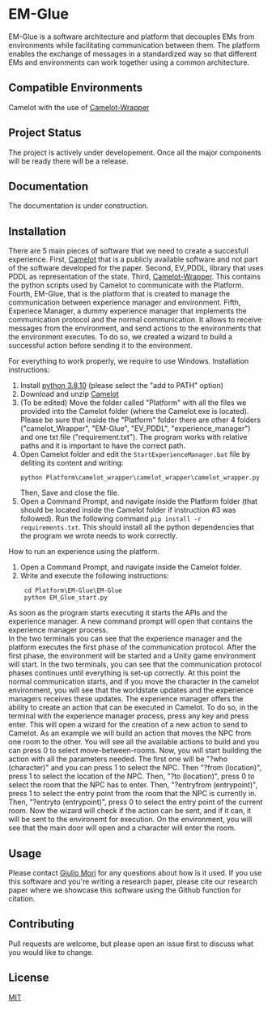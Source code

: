 # EM-Glue
EM-Glue is a software architecture and platform that decouples EMs from environments while facilitating communication between them. 
The platform enables the exchange of messages in a standardized way so that different EMs and environments can work together using a common architecture.

## Compatible Environments
Camelot with the use of [Camelot-Wrapper](https://github.com/liogiu2/Camelot-Wrapper)

## Project Status
The project is actively under developement. Once all the major components will be ready there will be a release. 

## Documentation
The documentation is under construction. 

## Installation
There are 5 main pieces of software that we need to create a succesfull experience. 
First, [Camelot](http://cs.uky.edu/~sgware/projects/camelot/v1-2/) that is a publicly available software and not part of the software developed for the paper. 
Second, EV_PDDL, library that uses PDDL as representation of the state. 
Third, [Camelot-Wrapper](https://github.com/liogiu2/Camelot-Wrapper). This contains the python scripts used by Camelot to communicate with the Platform.
Fourth, EM-Glue, that is the platform that is created to manage the communication between experience manager and environment.
Fifth, Experiece Manager, a dummy experience manager that implements the communication protocol and the normal communication. It allows to receive messages from the environment, and send actions to the environments that the environment executes. To do so, we created a wizard to build a successful action before sending it to the environment.

For everything to work properly, we require to use Windows.
Installation instructions:
1) Install [python 3.8.10](https://www.python.org/downloads/release/python-3810/) (please select the "add to PATH" option)
2) Download and unzip [Camelot](http://cs.uky.edu/~sgware/projects/camelot/v1-2/)
3) (To be edited) Move the folder called "Platform" with all the files we provided into the Camelot folder (where the Camelot.exe is located). Please be sure that inside the "Platform" folder there are other 4 folders ("camelot_Wrapper", "EM-Glue", "EV_PDDL", "experience_manager") and one txt file ("requirement.txt"). The program works with relative paths and it is important to have the correct path. 
4) Open Camelot folder and edit the ```StartExperienceManager.bat``` file by deliting its content and writing:
   ```
   python Platform\camelot_wrapper\camelot_wrapper\camelot_wrapper.py
   ```
   Then, Save and close the file.
5) Open a Command Prompt, and navigate inside the Platform folder (that should be located inside the Camelot folder if instruction #3 was followed). Run the following command ```pip install -r requirements.txt```. This should install all the python dependencies that the program we wrote needs to work correctly.

How to run an experience using the platform.
1) Open a Command Prompt, and navigate inside the Camelot folder.
2) Write and execute the following instructions:
   ```
	cd Platform\EM-Glue\EM-Glue
	python EM_Glue_start.py
	```

As soon as the program starts executing it starts the APIs and the experience manager.
A new command prompt will open that contains the experience manager process.  
In the two terminals you can see that the experience manager and the platform executes the first phase of the communication protocol.
After the first phase, the environment will be started and a Unity game environment will start. 
In the two terminals, you can see that the communication protocol phases continues until everything is set-up correctly. 
At this point the normal communication starts, and if you move the character in the camelot environment, you will see that the worldstate updates and the experience managers receives these updates. 
The experience manager offers the ability to create an action that can be executed in Camelot. To do so, in the terminal with the experience manager process, press any key and press enter.
This will open a wizard for the creation of a new action to send to Camelot.
As an example we will build an action that moves the NPC from one room to the other.
You will see all the available actions to build and you can press 0 to select move-between-rooms.
Now, you will start building the action with all the parameters needed.
The first one will be "?who (character)" and you can press 1 to select the NPC.
Then "?from (location)", press 1 to select the location of the NPC.
Then, "?to (location)", press 0 to select the room that the NPC has to enter.
Then, "?entryfrom (entrypoint)", press 1 to select the entry point from the room that the NPC is currently in.
Then, "?entryto (entrypoint)", press 0 to select the entry point of the current room.
Now the wizard will check if the action can be sent, and if it can, it will be sent to the environemt for execution.
On the environment, you will see that the main door will open and a character will enter the room.

## Usage
Please contact [Giulio Mori](https://github.com/liogiu2) for any questions about how is it used.
If you use this software and you're writing a research paper, please cite our research paper where we showcase this software using the Github function for citation. 

## Contributing
Pull requests are welcome, but please open an issue first to discuss what you would like to change.

## License
[MIT](https://choosealicense.com/licenses/mit/)

